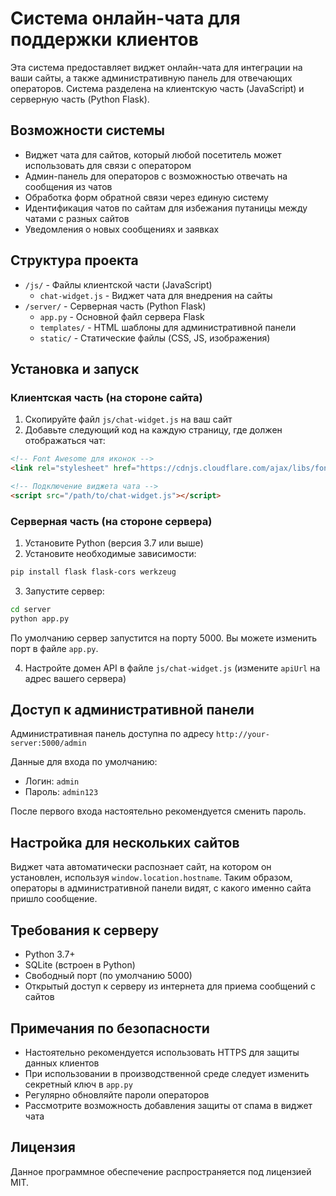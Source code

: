 # Система онлайн-чата для поддержки клиентов

Эта система предоставляет виджет онлайн-чата для интеграции на ваши сайты, а также административную панель для отвечающих операторов. Система разделена на клиентскую часть (JavaScript) и серверную часть (Python Flask).

## Возможности системы

- Виджет чата для сайтов, который любой посетитель может использовать для связи с оператором
- Админ-панель для операторов с возможностью отвечать на сообщения из чатов
- Обработка форм обратной связи через единую систему 
- Идентификация чатов по сайтам для избежания путаницы между чатами с разных сайтов
- Уведомления о новых сообщениях и заявках

## Структура проекта

- `/js/` - Файлы клиентской части (JavaScript)
  - `chat-widget.js` - Виджет чата для внедрения на сайты
- `/server/` - Серверная часть (Python Flask)
  - `app.py` - Основной файл сервера Flask
  - `templates/` - HTML шаблоны для административной панели
  - `static/` - Статические файлы (CSS, JS, изображения)

## Установка и запуск

### Клиентская часть (на стороне сайта)

1. Скопируйте файл `js/chat-widget.js` на ваш сайт
2. Добавьте следующий код на каждую страницу, где должен отображаться чат:

```html
<!-- Font Awesome для иконок -->
<link rel="stylesheet" href="https://cdnjs.cloudflare.com/ajax/libs/font-awesome/5.15.1/css/all.min.css">

<!-- Подключение виджета чата -->
<script src="/path/to/chat-widget.js"></script>
```

### Серверная часть (на стороне сервера)

1. Установите Python (версия 3.7 или выше)
2. Установите необходимые зависимости:

```bash
pip install flask flask-cors werkzeug
```

3. Запустите сервер:

```bash
cd server
python app.py
```

По умолчанию сервер запустится на порту 5000. Вы можете изменить порт в файле `app.py`.

4. Настройте домен API в файле `js/chat-widget.js` (измените `apiUrl` на адрес вашего сервера)

## Доступ к административной панели

Административная панель доступна по адресу `http://your-server:5000/admin`

Данные для входа по умолчанию:
- Логин: `admin`
- Пароль: `admin123`

После первого входа настоятельно рекомендуется сменить пароль.

## Настройка для нескольких сайтов

Виджет чата автоматически распознает сайт, на котором он установлен, используя `window.location.hostname`. Таким образом, операторы в административной панели видят, с какого именно сайта пришло сообщение.

## Требования к серверу

- Python 3.7+
- SQLite (встроен в Python)
- Свободный порт (по умолчанию 5000)
- Открытый доступ к серверу из интернета для приема сообщений с сайтов

## Примечания по безопасности

- Настоятельно рекомендуется использовать HTTPS для защиты данных клиентов
- При использовании в производственной среде следует изменить секретный ключ в `app.py`
- Регулярно обновляйте пароли операторов
- Рассмотрите возможность добавления защиты от спама в виджет чата

## Лицензия

Данное программное обеспечение распространяется под лицензией MIT. 